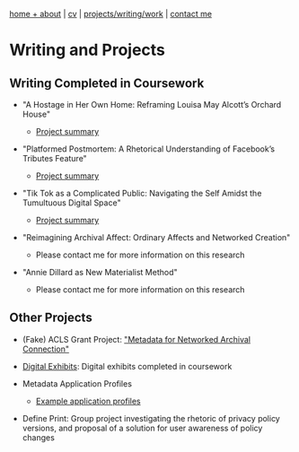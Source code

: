 [home + about](https://bethanycayeradcliff.github.io/bethany/)  |     [cv](https://bethanycayeradcliff.github.io/bethany/cv.html)    |    [projects/writing/work](https://bethanycayeradcliff.github.io/bethany/projects.html)   |    [contact me](https://bethanycayeradcliff.github.io/bethany/contact.html)

# Writing and Projects 

## Writing Completed in Coursework 
* "A Hostage in Her Own Home: Reframing Louisa May Alcott’s Orchard House"
    * [Project summary](projects-and-work/project-samples/aHostageInHerOwnHome.md)

* "Platformed Postmortem: A Rhetorical Understanding of Facebook’s Tributes Feature"
    * [Project summary](projects-and-work/project-samples/platformedPostmortem.md)

* "Tik Tok as a Complicated Public: Navigating the Self Amidst the Tumultuous Digital Space"
    * [Project summary](projects-and-work/project-samples/tikTokAsPublic.md)

* "Reimagining Archival Affect: Ordinary Affects and Networked Creation"
    * Please contact me for more information on this research

* "Annie Dillard as New Materialist Method"
    * Please contact me for more information on this research

## Other Projects
* (Fake) ACLS Grant Project: ["Metadata for Networked Archival Connection"](projects-and-work/project-samples/ACLSGrant.md)

* [Digital Exhibits](digital-exhibits.md): Digital exhibits completed in coursework

* Metadata Application Profiles
    * [Example application profiles](projects-and-work/project-samples/metadataApplicationProfiles.md)

* Define Print: Group project investigating the rhetoric of privacy policy versions, and proposal of a solution for user awareness of policy changes
